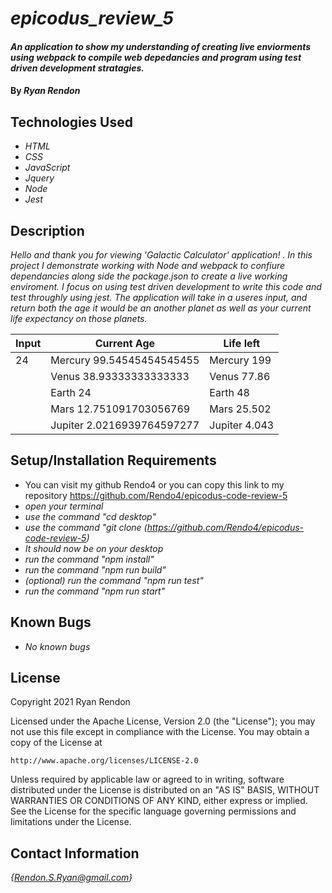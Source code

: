 # _epicodus_review_5_ #

#### _An application to show my understanding of creating live enviorments using webpack to compile web depedancies and program using test driven development stratagies._

#### By _**Ryan Rendon**_

## Technologies Used

* _HTML_
* _CSS_
* _JavaScript_
* _Jquery_
* _Node_
* _Jest_

## Description

_Hello and thank you for viewing 'Galactic Calculator' application! . In this project I demonstrate working with Node and webpack to confiure dependancies along side the package.json to create a live working enviroment. I focus on using test driven development to write this code and test throughly using jest. The application will take in a useres input, and return both the age it would be an another planet as well as your current life expectancy on those planets._

| Input       | Current Age                   | Life left    |
| ----------- | -----------                   | --------     |
| 24          | Mercury 99.54545454545455     | Mercury 199  |
|             | Venus 38.93333333333333       | Venus 77.86  |
|             | Earth 24                      | Earth  48    |
|             | Mars 12.751091703056769       | Mars 25.502  |
|             | Jupiter 2.0216939764597277    | Jupiter 4.043|

## Setup/Installation Requirements

* You can visit my github Rendo4 or you can copy this link to my repository https://github.com/Rendo4/epicodus-code-review-5 
* _open your terminal_
* _use the command "cd desktop"_
* _use the command "git clone (https://github.com/Rendo4/epicodus-code-review-5)_
* _It should now be on your desktop_
* _run the command "npm install"_
* _run the command "npm run build"_
* _(optional) run the command "npm run test"_
* _run the command "npm run start"_

## Known Bugs

* _No known bugs_

## License

Copyright 2021 Ryan Rendon

Licensed under the Apache License, Version 2.0 (the "License");
you may not use this file except in compliance with the License.
You may obtain a copy of the License at

    http://www.apache.org/licenses/LICENSE-2.0

Unless required by applicable law or agreed to in writing, software
distributed under the License is distributed on an "AS IS" BASIS,
WITHOUT WARRANTIES OR CONDITIONS OF ANY KIND, either express or implied.
See the License for the specific language governing permissions and
limitations under the License.

## Contact Information
_{Rendon.S.Ryan@gmail.com}_